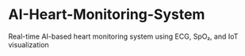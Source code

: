 # AI-Heart-Monitoring-System
Real-time AI-based heart monitoring system using ECG, SpO₂, and IoT visualization
